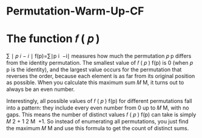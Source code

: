 ﻿# Permutation-Warm-Up-CF

The function 
𝑓
(
𝑝
)
=
∑
∣
𝑝
𝑖
−
𝑖
∣
f(p)=∑∣p 
i
​
 −i∣ measures how much the permutation 
𝑝
p differs from the identity permutation. The smallest value of 
𝑓
(
𝑝
)
f(p) is 0 (when 
𝑝
p is the identity), and the largest value occurs for the permutation that reverses the order, because each element is as far from its original position as possible. When you calculate this maximum sum 
𝑀
M, it turns out to always be an even number.

Interestingly, all possible values of 
𝑓
(
𝑝
)
f(p) for different permutations fall into a pattern: they include every even number from 0 up to 
𝑀
M, with no gaps. This means the number of distinct values 
𝑓
(
𝑝
)
f(p) can take is simply 
𝑀
2
+
1
2
M
​
 +1. So instead of enumerating all permutations, you just find the maximum 
𝑀
M and use this formula to get the count of distinct sums.
